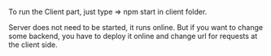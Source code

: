 To run the Client part, just type => npm start in client folder.

Server does not need to be started, it runs online. But if you want to change some backend, you have to deploy it online and change url for requests at the client side. 



